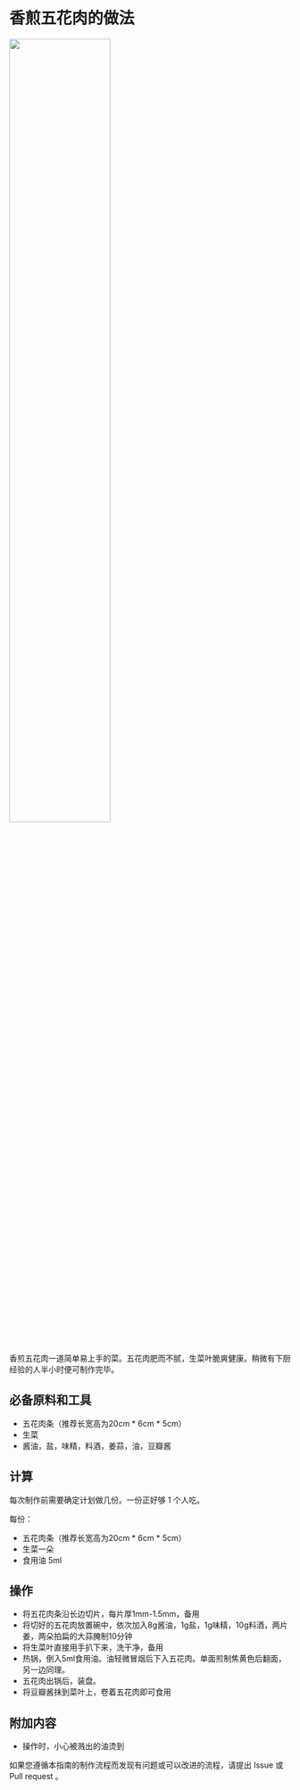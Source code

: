 <!-- 这是 HowToCook 菜谱仓库中的示例菜谱模板文件。 -->
<!-- 注意：在编写时，中文与英文或数字之间必须有且仅有一个空格。 -->
<!-- 注意：在编写时，标题与正文之间必须有且仅有一个空行。 -->

# 香煎五花肉的做法

<!-- 标题必须是 `菜名` + `的做法`。和文件名一致。 -->

<!-- 如果有图片更好。 -->

<img src="https://user-images.githubusercontent.com/25105806/170897942-350d1006-362b-42f5-a82f-7c67e378fc3b.png" width="60%" height="60%">

<!-- 在这里简单介绍菜的特点、营养价值、难度、预计制作时长。 -->
香煎五花肉一道简单易上手的菜。五花肉肥而不腻，生菜叶脆爽健康。稍微有下厨经验的人半小时便可制作完毕。

## 必备原料和工具

<!-- 在这里列出必需原料。以方便大家快速判断自己手边的材料是否足够。-->

<!-- 注意：某些原料已经在厨房采购部分提及。这里不要重复提及： -->
<!-- 燃气灶, 饮用水, 锅, 食用油, 碗与盘子, 筷子, 炒勺, 洗涤剂, 抹布, 钢丝球, 菜刀 -->

<!-- 可以推荐购买哪个品牌的来方便决策。 -->

- 五花肉条（推荐长宽高为20cm * 6cm * 5cm）
- 生菜
- 酱油，盐，味精，料酒，姜蒜，油，豆瓣酱

## 计算

<!-- 这一章节里介绍一些计算公式，求得原料的量、重要的时间参数、混合比例，以便在后续操作中引用。 -->

<!-- 这里有两种情况： -->
<!-- 1. 可能会大批量做菜。例如：食堂给全校学生做西红柿鸡蛋、米饭、米粥。这种情况需要给出计算公式。 -->
<!-- 2. 固定菜量的产品菜。每份的容量一致而永远不会发生变化。这种情况需要给出一份的量。 -->

每次制作前需要确定计划做几份。一份正好够 1 个人吃。

每份：

<!-- 对于大小不一的食材，必须给出质量参考 -->
<!-- 对于可以自行斟酌加量的食材，必须给出建议添加的范围 -->
<!-- 请不要使用有大有小的容器作为单位！这会令人困惑，难以后续精准化。请使用毫升！ -->

- 五花肉条（推荐长宽高为20cm * 6cm * 5cm）
- 生菜一朵
- 食用油 5ml

## 操作

<!-- 在这里详细描述做菜的全部流程。 -->
<!-- 不允许使用不精准描述的词汇，例如：`适 量`、`少 量`、`中 量`、`适 当`。 -->
<!-- 在这里，如果操作的食材不是“全部食材”而是“部分食材”，也必须指明。否则默认指定的是全部原料。例如这里‘土豆’表示‘全部准备好的土豆’。 -->

- 将五花肉条沿长边切片，每片厚1mm-1.5mm，备用
- 将切好的五花肉放置碗中，依次加入8g酱油，1g盐，1g味精，10g料酒，两片姜，两朵拍扁的大蒜腌制10分钟
- 将生菜叶直接用手扒下来，洗干净，备用
- 热锅，倒入5ml食用油。油轻微冒烟后下入五花肉。单面煎制焦黄色后翻面，另一边同理。
- 五花肉出锅后，装盘。
- 将豆瓣酱抹到菜叶上，卷着五花肉即可食用

## 附加内容

<!-- 在这里额外补充一些注意事项、参考资料、安全须知等。 -->

- 操作时，小心被溅出的油烫到

<!-- 必须保留下面的文字。 -->
如果您遵循本指南的制作流程而发现有问题或可以改进的流程，请提出 Issue 或 Pull request 。

<!-- 在提交 Pull Request 前，请删除模板中的所有注释。 -->
